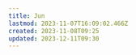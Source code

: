 ```yaml
---
title: Jun
lastmod: 2023-11-07T16:09:02.466Z
created: 2023-11-08T09:25
updated: 2023-12-11T09:30
---
```

